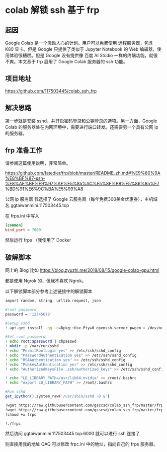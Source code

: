 # colab 解锁 ssh 基于 frp

## 起因

Google Colab 是一个激动人心的计划。用户可以免费使用 远程服务器，包含 K80 显卡。但是 Google 只提供了类似于 Jupyter Notebook 的 Web 编辑器，使用体验很糟糕。但是 Google 没有提供像 百度 AI Studio 一样的终端功能，就很不爽。本文基于 frp 启用了 Google Colab 服务器的 ssh 功能。

## 项目地址

<https://github.com/117503445/colab_ssh_frp>

## 解决思路

第一步就是安装 sshd，并开启密码登录和公钥登录的选项。另一方面，Google Colab 的服务器处在内网环境中，需要进行端口转发。还需要另一个具有公网 ip 的服务器。

## frp 准备工作

请参阅这篇使用说明，非常简单。

<https://github.com/fatedier/frp/blob/master/README_zh.md#%E9%80%9A%E8%BF%87-ssh-%E8%AE%BF%E9%97%AE%E5%85%AC%E5%8F%B8%E5%86%85%E7%BD%91%E6%9C%BA%E5%99%A8>

公网 ip 服务器 我选择了 Google 云服务器（每年免费300美金优惠券），主机域名 ggtaiwanmini.117503445.top

在 frps.ini 中写入

```ini
[common]
bind_port = 7000
```

然后运行 frps （我使用了 Docker

## 破解脚本

网上的 Blog 比如 <https://blog.zyuzhi.me/2018/08/15/google-colab-gpu.html>

都是使用 Ngrok 的，但我不喜欢 Ngrok。

以下解锁脚本部分参考上述链接中的解锁脚本

```sh
import random, string, urllib.request, json

#root password
password = '12345678'

#Setup sshd
! apt-get install -qq -o=Dpkg::Use-Pty=0 openssh-server pwgen > /dev/null

#Set root password
! echo root:$password | chpasswd
! mkdir -p /var/run/sshd
! echo "PermitRootLogin yes" >> /etc/ssh/sshd_config
! echo "PasswordAuthentication yes" >> /etc/ssh/sshd_config
! echo "RSAAuthentication yes" >> /etc/ssh/sshd_config
! echo "PubkeyAuthentication yes" >> /etc/ssh/sshd_config
! echo "AuthorizedKeysFile .ssh/authorized_keys" >> /etc/ssh/sshd_config

! echo "LD_LIBRARY_PATH=/usr/lib64-nvidia" >> /root/.bashrc
! echo "export LD_LIBRARY_PATH" >> /root/.bashrc

#Run sshd
get_ipython().system_raw('/usr/sbin/sshd -D &')

!wget https://raw.githubusercontent.com/gsscsd/colab_ssh_frp/master/frpc.ini
!wget https://raw.githubusercontent.com/gsscsd/colab_ssh_frp/master/frpc
!chmod +x frpc

!./frpc
```

然后访问 ggtaiwanmini.117503445.top:6000 就可以进行 ssh 连接了

别直接用我的地址 QAQ 可以修改 frpc.ini 中的地址，指向自己的 frps 服务器。
